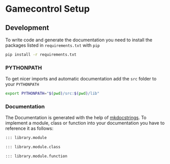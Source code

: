 # Gamecontrol Setup

## Development

To write code and generate the documentation you need to install the packages listed in `requirements.txt` with `pip`

```bash
pip install -r requirements.txt
```

### PYTHONPATH
To get nicer imports and automatic documentation add the `src` folder to your `PYTHONPATH`

```bash
export PYTHONPATH="$(pwd)/src:$(pwd)/lib"
```

### Documentation

The Documentation is generated with the help of [mkdocstrings](https://mkdocstrings.github.io/#). To implement a module, class or function into your documentation you have to reference it as follows:

```md
::: library.module

::: library.module.class

::: library.module.function
```